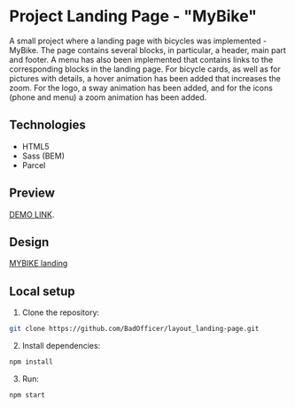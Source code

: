 # Project Landing Page - "MyBike"
A small project where a landing page with bicycles was implemented - MyBike. The page contains several blocks, in particular, a header, main part and footer. A menu has also been implemented that contains links to the corresponding blocks in the landing page. For bicycle cards, as well as for pictures with details, a hover animation has been added that increases the zoom. For the logo, a sway animation has been added, and for the icons (phone and menu) a zoom animation has been added.

## Technologies
- HTML5
- Sass (BEM)
- Parcel

## Preview
[DEMO LINK](https://BadOfficer.github.io/layout_landing-page/).

## Design
[MYBIKE landing](https://www.figma.com/file/NZQAIydtHo5QkINyGLHNcq/BIKE-New-Version?node-id=0%3A1)

## Local setup
1. Clone the repository:
```bash
git clone https://github.com/BadOfficer/layout_landing-page.git
```

2. Install dependencies:
```bash
npm install
```

3. Run:
```bash
npm start
```
